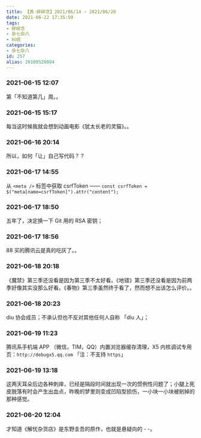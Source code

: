 ```yaml
---
title: 【真·碎碎念】2021/06/14 ~ 2021/06/20
date: 2021-06-22 17:35:59
tags:
- 碎碎念
- 杂七杂八
- 纠结
categories:
- 杂七杂八
id: 257
alias: 20100520804
---
```


### 2021-06-15 12:07
第「不知道第几」周。。

<!--more-->

### 2021-06-15 15:17
每当这时候我就会想到动画电影《犹太长老的灵猫》。。

### 2021-06-16 20:14
所以，如何「让」自己写代码？？

### 2021-06-17 14:55
从 `<meta />` 标签中获取 csrfToken —— `const csrfToken = $("meta[name=csrfToken]").attr("content");`

### 2021-06-17 18:50
五年了，决定换一下 Git 用的 RSA 密钥；

### 2021-06-17 18:56
88 买的腾讯云是真的吃灰了。。

### 2021-06-18 20:18
《魔禁》第三季还没看是因为第三季不太好看。《地错》第三季还没看是因为前两季好像其实没那么好看。《春物》第三季虽然终于看了，然而想不出该怎么评价。。

### 2021-06-18 20:23
diu 协会成员；不承认但也不反对其他任何人自称 「diu 人」；

### 2021-06-19 11:23
腾讯系手机端 APP （微信，TIM，QQ）内置浏览器缓存清理，X5 内核调试专用页：`http://debugx5.qq.com` 「注：不支持 `https`」

### 2021-06-19 13:18
这两天耳朵后边各种刺痒，已经是隔段时间就出现一次的惯例性问题了；小腿上死皮脱落有时会产生出血点，昨晚的梦里则变成凹陷型损伤，一小块一小块被剜掉的那种感觉。

### 2021-06-20 12:04
才知道《解忧杂货店》是东野圭吾的原作，也就是悬疑向的 - -。
